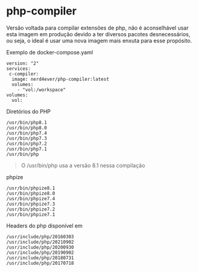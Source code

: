 # php-compiler
Versão voltada para compilar extensões de php, não é aconselhável usar esta imagem em produção devido a ter diversos pacotes desnecessários, ou seja, o ideal é usar uma nova imagem mais enxuta para esse propósito.


Exemplo de docker-compose.yaml
````
version: "2"
services:
 c-compiler: 
  image: nerd4ever/php-compiler:latest
  volumes:
    - "vol:/workspace"
volumes:
  vol:
````

Diretórios do PHP
````
/usr/bin/php8.1
/usr/bin/php8.0
/usr/bin/php7.4
/usr/bin/php7.3
/usr/bin/php7.2
/usr/bin/php7.1
/usr/bin/php
````
> O /usr/bin/php usa a versão 8.1 nessa compilação

phpize

````
/usr/bin/phpize8.1 
/usr/bin/phpize8.0 
/usr/bin/phpize7.4 
/usr/bin/phpize7.3 
/usr/bin/phpize7.2 
/usr/bin/phpize7.1
````
Headers do php disponível em
````
/usr/include/php/20160303
/usr/include/php/20210902
/usr/include/php/20200930
/usr/include/php/20190902
/usr/include/php/20180731
/usr/include/php/20170718
````